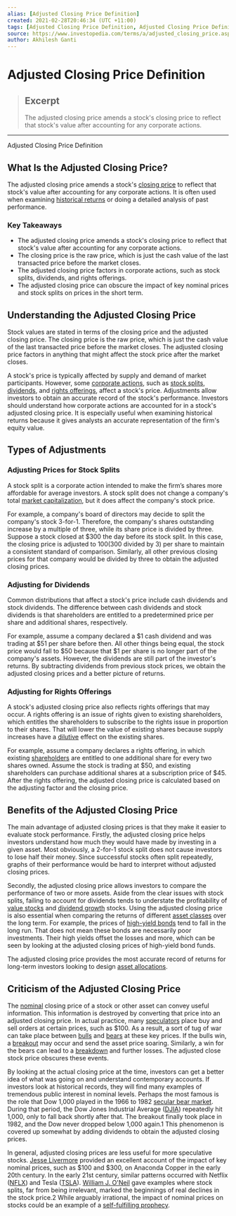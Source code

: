 ```yaml
---
alias: [Adjusted Closing Price Definition]
created: 2021-02-28T20:46:34 (UTC +11:00)
tags: [Adjusted Closing Price Definition, Adjusted Closing Price Definition]
source: https://www.investopedia.com/terms/a/adjusted_closing_price.asp
author: Akhilesh Ganti
---
```


# Adjusted Closing Price Definition

> ## Excerpt
> The adjusted closing price amends a stock's closing price to reflect that stock's value after accounting for any corporate actions.

---

Adjusted Closing Price Definition
## What Is the Adjusted Closing Price?

The adjusted closing price amends a stock's [closing price](https://www.investopedia.com/terms/c/closingprice.asp) to reflect that stock's value after accounting for any corporate actions. It is often used when examining [historical returns](https://www.investopedia.com/terms/h/historical-returns.asp) or doing a detailed analysis of past performance.

### Key Takeaways

-   The adjusted closing price amends a stock's closing price to reflect that stock's value after accounting for any corporate actions.
-   The closing price is the raw price, which is just the cash value of the last transacted price before the market closes.
-   The adjusted closing price factors in corporate actions, such as stock splits, dividends, and rights offerings.
-   The adjusted closing price can obscure the impact of key nominal prices and stock splits on prices in the short term.

## Understanding the Adjusted Closing Price

Stock values are stated in terms of the closing price and the adjusted closing price. The closing price is the raw price, which is just the cash value of the last transacted price before the market closes. The adjusted closing price factors in anything that might affect the stock price after the market closes.

A stock's price is typically affected by supply and demand of market participants. However, some [corporate actions](https://www.investopedia.com/terms/c/corporateaction.asp), such as [stock splits](https://www.investopedia.com/terms/s/stocksplit.asp), [dividends](https://www.investopedia.com/terms/d/dividend.asp), and [rights offerings](https://www.investopedia.com/terms/r/rightsoffering.asp), affect a stock's price. Adjustments allow investors to obtain an accurate record of the stock's performance. Investors should understand how corporate actions are accounted for in a stock's adjusted closing price. It is especially useful when examining historical returns because it gives analysts an accurate representation of the firm's equity value.

## Types of Adjustments

### Adjusting Prices for Stock Splits

A stock split is a corporate action intended to make the firm’s shares more affordable for average investors. A stock split does not change a company's total [market capitalization](https://www.investopedia.com/investing/market-capitalization-defined/), but it does affect the company's stock price.

For example, a company's board of directors may decide to split the company's stock 3-for-1. Therefore, the company's shares outstanding increase by a multiple of three, while its share price is divided by three. Suppose a stock closed at $300 the day before its stock split. In this case, the closing price is adjusted to $100 ($300 divided by 3) per share to maintain a consistent standard of comparison. Similarly, all other previous closing prices for that company would be divided by three to obtain the adjusted closing prices.

### Adjusting for Dividends

Common distributions that affect a stock's price include cash dividends and stock dividends. The difference between cash dividends and stock dividends is that shareholders are entitled to a predetermined price per share and additional shares, respectively.

For example, assume a company declared a $1 cash dividend and was trading at $51 per share before then. All other things being equal, the stock price would fall to $50 because that $1 per share is no longer part of the company's assets. However, the dividends are still part of the investor's returns. By subtracting dividends from previous stock prices, we obtain the adjusted closing prices and a better picture of returns.

### Adjusting for Rights Offerings

A stock's adjusted closing price also reflects rights offerings that may occur. A rights offering is an issue of rights given to existing shareholders, which entitles the shareholders to subscribe to the rights issue in proportion to their shares. That will lower the value of existing shares because supply increases have a [dilutive](https://www.investopedia.com/terms/d/dilution.asp) effect on the existing shares.

For example, assume a company declares a rights offering, in which existing [shareholders](https://www.investopedia.com/terms/s/shareholder.asp) are entitled to one additional share for every two shares owned. Assume the stock is trading at $50, and existing shareholders can purchase additional shares at a subscription price of $45. After the rights offering, the adjusted closing price is calculated based on the adjusting factor and the closing price.

## Benefits of the Adjusted Closing Price

The main advantage of adjusted closing prices is that they make it easier to evaluate stock performance. Firstly, the adjusted closing price helps investors understand how much they would have made by investing in a given asset. Most obviously, a 2-for-1 stock split does not cause investors to lose half their money. Since successful stocks often split repeatedly, graphs of their performance would be hard to interpret without adjusted closing prices.

Secondly, the adjusted closing price allows investors to compare the performance of two or more assets. Aside from the clear issues with stock splits, failing to account for dividends tends to understate the profitability of [value stocks](https://www.investopedia.com/terms/v/valuestock.asp) and [dividend growth](https://www.investopedia.com/articles/basics/04/072304.asp) stocks. Using the adjusted closing price is also essential when comparing the returns of different [asset classes](https://www.investopedia.com/terms/a/assetclasses.asp) over the long term. For example, the prices of [high-yield bonds](https://www.investopedia.com/terms/h/high_yield_bond.asp) tend to fall in the long run. That does not mean these bonds are necessarily poor investments. Their high yields offset the losses and more, which can be seen by looking at the adjusted closing prices of high-yield bond funds.

The adjusted closing price provides the most accurate record of returns for long-term investors looking to design [asset allocations](https://www.investopedia.com/terms/a/assetallocation.asp).

## Criticism of the Adjusted Closing Price

The [nominal](https://www.investopedia.com/terms/n/nominal.asp) closing price of a stock or other asset can convey useful information. This information is destroyed by converting that price into an adjusted closing price. In actual practice, many [speculators](https://www.investopedia.com/terms/s/speculator.asp) place buy and sell orders at certain prices, such as $100. As a result, a sort of tug of war can take place between [bulls](https://www.investopedia.com/terms/b/bull.asp) and [bears](https://www.investopedia.com/terms/b/bear.asp) at these key prices. If the bulls win, a [breakout](https://www.investopedia.com/terms/b/breakout.asp) may occur and send the asset price soaring. Similarly, a win for the bears can lead to a [breakdown](https://www.investopedia.com/terms/b/breakdown.asp) and further losses. The adjusted close stock price obscures these events.

By looking at the actual closing price at the time, investors can get a better idea of what was going on and understand contemporary accounts. If investors look at historical records, they will find many examples of tremendous public interest in nominal levels. Perhaps the most famous is the role that Dow 1,000 played in the 1966 to 1982 [secular bear market](https://www.investopedia.com/terms/s/secularmarket.asp). During that period, the Dow Jones Industrial Average ([DJIA](https://www.investopedia.com/terms/d/djia.asp)) repeatedly hit 1,000, only to fall back shortly after that. The breakout finally took place in 1982, and the Dow never dropped below 1,000 again.1 This phenomenon is covered up somewhat by adding dividends to obtain the adjusted closing prices.

In general, adjusted closing prices are less useful for more speculative stocks. [Jesse Livermore](https://www.investopedia.com/articles/trading/09/legendary-trader-jesse-livermore.asp) provided an excellent account of the impact of key nominal prices, such as $100 and $300, on Anaconda Copper in the early 20th century. In the early 21st century, similar patterns occurred with Netflix ([NFLX](https://www.investopedia.com/markets/quote?tvwidgetsymbol=nflx)) and Tesla ([TSLA](https://www.investopedia.com/markets/quote?tvwidgetsymbol=tsla)). [William J. O'Neil](https://www.investopedia.com/terms/w/william-j-oneil.asp) gave examples where stock splits, far from being irrelevant, marked the beginnings of real declines in the stock price.2 While arguably irrational, the impact of nominal prices on stocks could be an example of a [self-fulfilling prophecy](https://www.investopedia.com/ask/answers/05/selffulfillingprophecy.asp).

